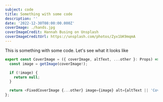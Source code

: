 ```yaml
---
subject: code
title: Something with some code
description: ''
date: '2022-12-30T08:00:00.000Z'
coverImage: ./hands.jpg
coverImageCredit: Hannah Busing on Unsplash
coverImageCreditUrl: https://unsplash.com/photos/Zyx1bK9mqmA
---
```


This is something with some code. Let's see what it looks like

```ts
export const CoverImage = ({ coverImage, altText, ...other }: Props) => {
  const image = getImage(coverImage!);

  if (!image) {
    return null;
  }

  return <FixedCoverImage {...other} image={image} alt={altText || 'Cover Image'} />;
};
```
